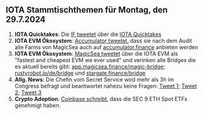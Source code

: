 ## IOTA Stammtischthemen für Montag, den 29.7.2024

1. **IOTA Quicktakes**: Die [IF tweetet](https://x.com/iota/status/1815315252206018973) über die [IOTA Quicktakes](https://x.com/iota/status/1815315252206018973)
2. **IOTA EVM Ökosystem**: [Accumulator tweetet](https://x.com/ACCU_DeFi/status/1815373040860930311), dass sie nach dem Audit alle Farms von MagicSea auch auf [accumulator.finance](https://www.accumulator.finance/) anbieten werden
3. **IOTA EVM Ökosystem**: [MagicSea tweetet](https://x.com/MagicSeaDEX/status/1815630315878068225) über die IOTA EVM  als "fastest and cheapest EVM we ever used" und verinken alle Bridges die es aktuell bereits gibt: [app.magicsea.finance/magic-bridge](https://app.magicsea.finance/magic-bridge); [rustyrobot.io/de/bridge](https://www.rustyrobot.io/de/bridge) und [stargate.finance/bridge](https://stargate.finance/bridge)
4. **Allg. News**: Die Chefin vom Secret Service wird mehr als 3h im Congress befragt und beantwortet nahezu keine Fragen: [Tweet 1](https://x.com/Motabhai012/status/1815452774047297638); [Tweet 2](https://x.com/MJTruthUltra/status/1815449408840102061); [Tweet 3](https://x.com/phi_ci/status/1815429265531248787)
5. **Crypto Adoption**: [Coinbase schreibt](https://x.com/coinbase/status/1815525645318778894), dass die SEC 9 ETH Spot ETFs genehmigt haben. 
